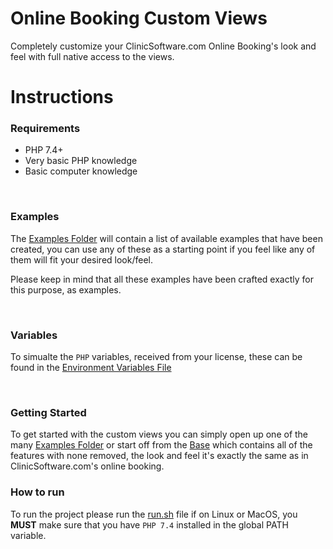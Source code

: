 # Online Booking Custom Views
Completely customize your ClinicSoftware.com Online Booking's look and feel with full native access to the views.


# Instructions

### Requirements
- PHP 7.4+
- Very basic PHP knowledge
- Basic computer knowledge

<br>

### Examples
The [Examples Folder](./examples/) will contain a list of available examples that have been created, you can use any of these as a starting point if you feel like any of them will fit your desired look/feel.

Please keep in mind that all these examples have been crafted exactly for this purpose, as examples.

<br>

### Variables
To simualte the `PHP` variables, received from your license, these can be found in the [Environment Variables File](./env.php)

<br>

### Getting Started
To get started with the custom views you can simply open up one of the many [Examples Folder](./examples/) or start off from the [Base](./base) which contains all of the features with none removed, the look and feel it's exactly the same as in ClinicSoftware.com's online booking.

### How to run
To run the project please run the [run.sh](./run.sh) file if on Linux or MacOS, you **MUST** make sure that you have `PHP 7.4` installed in the global PATH variable.